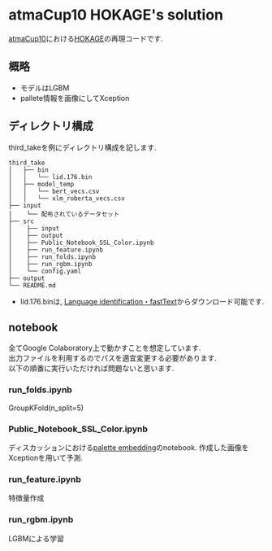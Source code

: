 # atmaCup10 HOKAGE's solution

[atmaCup10](https://www.guruguru.science/competitions/16/)における[HOKAGE](https://www.guruguru.science/HOKAGE149)の再現コードです.

## 概略
* モデルはLGBM
* pallete情報を画像にしてXception

## ディレクトリ構成
third_takeを例にディレクトリ構成を記します.

```
third_take
│   ├── bin
│   │   └── lid.176.bin
│   ├── model_temp
│   │   └── bert_vecs.csv
│   │   └── xlm_roberta_vecs.csv
├── input
│    └── 配布されているデータセット
├── src
│    ├── input
│    ├── output
│    ├── Public_Notebook_SSL_Color.ipynb
│    ├── run_feature.ipynb
│    ├── run_folds.ipynb
│    ├── run_rgbm.ipynb
│    └── config.yaml
├── output
└── README.md
```

* lid.176.binは, [Language identification・fastText](https://fasttext.cc/docs/en/language-identification.html)からダウンロード可能です.

## notebook
全てGoogle Colaboratory上で動かすことを想定しています.  
出力ファイルを利用するのでパスを適宜変更する必要があります.  
以下の順番に実行いただければ問題ないと思います.  


### run_folds.ipynb
GroupKFold(n_split=5)

### Public_Notebook_SSL_Color.ipynb
ディスカッションにおける[palette embedding](https://www.guruguru.science/competitions/16/discussions/fddee5ac-f7a1-4ed6-bac6-fbc81668a465/)のnotebook.
作成した画像をXceptionを用いて予測.

### run_feature.ipynb
特徴量作成

### run_rgbm.ipynb
LGBMによる学習




